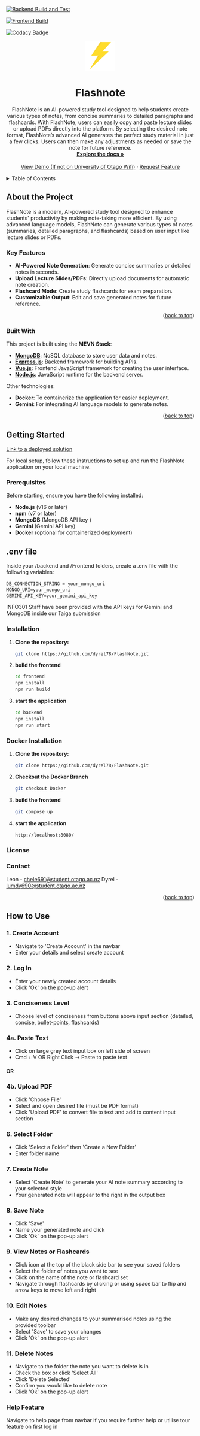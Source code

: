 

[![Backend Build and Test](https://github.com/dyrel78/FlashNote/actions/workflows/backend-build.yml/badge.svg?branch=main)](https://github.com/dyrel78/FlashNote/actions/workflows/backend-build.yml)

[![Frontend Build](https://github.com/dyrel78/FlashNote/actions/workflows/frontend-build.yml/badge.svg)](https://github.com/dyrel78/FlashNote/actions/workflows/frontend-build.yml)


[![Codacy Badge](https://app.codacy.com/project/badge/Grade/dc3cb21cb3ce4eb0811637ce4ca672c2)](https://app.codacy.com/gh/dyrel78/FlashNote/dashboard?utm_source=gh&utm_medium=referral&utm_content=&utm_campaign=Badge_grade)


<a id="readme-top"></a>

<div align="center">
  <a href="https://github.com/dyrel78/Best-README">
    <img src="Frontend/old_html_files/flashnote-logo.png" alt="Logo" width="80" height="80">
  </a>

  <h1 align="center">Flashnote</h1>

  <p align="center">
FlashNote is an AI-powered study tool designed to help students create various types of notes, from concise summaries to detailed paragraphs and flashcards. With FlashNote, users can easily copy and paste lecture slides or upload PDFs directly into the platform. By selecting the desired note format, FlashNote’s advanced AI generates the perfect study material in just a few clicks. Users can then make any adjustments as needed or save the note for future reference.
    <br />
    <a href="https://github.com/dyrel78/FlashNote/DevDocs.md"><strong>Explore the docs »</strong></a>
    <br />
    <br />
    <a href="http://www.flashnote.click:8080/">View Demo (If not on University of Otago Wifi)</a>
    ·
    <a href="
    <a href="https://github.com/dyrel78/Best-README">Request Feature</a>
  </p>
</div>

<!-- TABLE OF CONTENTS -->
<details>
  <summary>Table of Contents</summary>
  <ol>
    <li>
      <a href="#about-the-project">About The Project</a>
      <ul>
        <li><a href="#built-with">Built With</a></li>
      </ul>
    </li>
    <li>
      <a href="#getting-started">Getting Started</a>
      <ul>
        <li><a href="#prerequisites">Prerequisites</a></li>
        <li><a href="#installation">Installation</a></li>
      </ul>
    </li>
    <li><a href="#license">License</a></li>
    <li><a href="#contact">Contact</a></li>
    <li><a href="#acknowledgments">Acknowledgments</a></li>
  </ol>
</details>

## About the Project

FlashNote is a modern, AI-powered study tool designed to enhance students' productivity by making note-taking more efficient. By using advanced language models, FlashNote can generate various types of notes (summaries, detailed paragraphs, and flashcards) based on user input like lecture slides or PDFs.

### Key Features
- **AI-Powered Note Generation**: Generate concise summaries or detailed notes in seconds.
- **Upload Lecture Slides/PDFs**: Directly upload documents for automatic note creation.
- **Flashcard Mode**: Create study flashcards for exam preparation.
- **Customizable Output**: Edit and save generated notes for future reference.

<p align="right">(<a href="#readme-top">back to top</a>)</p>

### Built With

This project is built using the **MEVN Stack**:
* [**MongoDB**](https://www.mongodb.com/): NoSQL database to store user data and notes.
* [**Express.js**](https://expressjs.com/): Backend framework for building APIs.
* [**Vue.js**](https://vuejs.org/): Frontend JavaScript framework for creating the user interface.
* [**Node.js**](https://nodejs.org/): JavaScript runtime for the backend server.

Other technologies:
- **Docker**: To containerize the application for easier deployment.
- **Gemini**: For integrating AI language models to generate notes.

<p align="right">(<a href="#readme-top">back to top</a>)</p>


## Getting Started


<a href="http://www.flashnote.click:8080/">Link to a deployed solution</a>



For local setup, follow these instructions to set up and run the FlashNote application on your local machine.


### Prerequisites

Before starting, ensure you have the following installed:
- **Node.js** (v16 or later)
- **npm** (v7 or later)
- **MongoDB** (MongoDB API key )
- **Gemini**  (Gemini API key)
- **Docker** (optional for containerized deployment)
  
## .env file
Inside your /backend and /Frontend folders, create a .env file with the following variables:
```
DB_CONNECTION_STRING = your_mongo_uri
MONGO_URI=your_mongo_uri
GEMINI_API_KEY=your_gemini_api_key
```
INFO301 Staff have been provided with the API keys for Gemini and MongoDB inside our Taiga submission

### Installation

1. **Clone the repository:**
   ```bash
   git clone https://github.com/dyrel78/FlashNote.git

2. **build the frontend**
    ```bash
   cd frontend
   npm install
   npm run build

3. **start the application**
    ```bash
   cd backend 
   npm install
   npm run start

### Docker Installation

1. **Clone the repository:**
   ```bash
   git clone https://github.com/dyrel78/FlashNote.git

2. **Checkout the Docker Branch**
    ```bash
    git checkout Docker

3. **build the frontend**
    ```bash
    git compose up

4. **start the application**
    ```bash
    http://localhost:8080/

### License

### Contact
Leon - [chele691@student.otago.ac.nz](mailto:chele691@student.otago.ac.nz)
Dyrel - [lumdy690@student.otago.ac.nz](mailto:lumdy690@student.otago.ac.nz)


<p align="right">(<a href="#readme-top">back to top</a>)</p>


## How to Use

### 1. Create Account
- Navigate to 'Create Account' in the navbar
- Enter your details and select create account

### 2. Log In
- Enter your newly created account details
- Click 'Ok' on the pop-up alert

### 3. Conciseness Level
- Choose level of conciseness from buttons above input section (detailed, concise, bullet-points, flashcards)

### 4a. Paste Text
- Click on large grey text input box on left side of screen
- Cmd + V OR Right Click -> Paste to paste text

#### OR

### 4b. Upload PDF
- Click 'Choose File' 
- Select and open desired file (must be PDF format)
- Click 'Upload PDF' to convert file to text and add to content input section

### 6. Select Folder
- Click 'Select a Folder' then 'Create a New Folder'
- Enter folder name

### 7. Create Note
- Select 'Create Note' to generate your AI note summary according to your selected style
- Your generated note will appear to the right in the output box

### 8. Save Note
- Click 'Save' 
- Name your generated note and click 
- Click 'Ok' on the pop-up alert

### 9. View Notes or Flashcards
- Click icon at the top of the black side bar to see your saved folders
- Select the folder of notes you want to see
- Click on the name of the note or flashcard set 
- Navigate through flashcards by clicking or using space bar to flip and arrow keys to move left and right

### 10. Edit Notes
- Make any desired changes to your summarised notes using the provided toolbar
- Select 'Save' to save your changes
- Click 'Ok' on the pop-up alert

### 11. Delete Notes
- Navigate to the folder the note you want to delete is in
- Check the box or click 'Select All'
- Click 'Delete Selected'
- Confirm you would like to delete note
- Click 'Ok' on the pop-up alert

### Help Feature
Navigate to help page from navbar if you require further help or utilise tour feature on first log in







[Vue.js]: https://img.shields.io/badge/Vue.js-35495E?style=for-the-badge&logo=vuedotjs&logoColor=4FC08D
[Vue-url]: https://vuejs.org/
